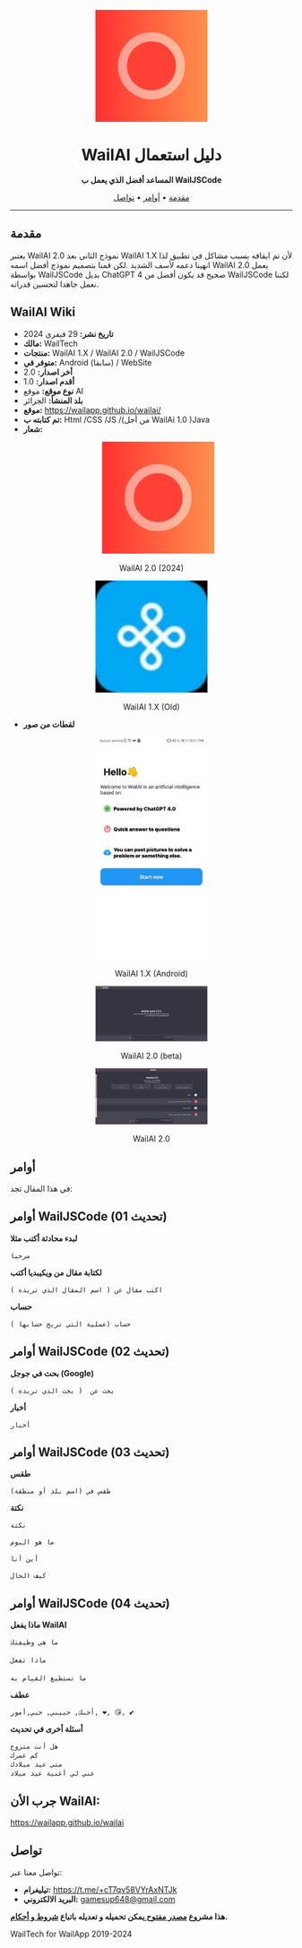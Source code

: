 
<!-- Project Logo -->
<p align="center">
  <img src="icon.png" alt="WailAI Logo" width="200" />
</p>

<!-- Project Title -->
<h1 align="center">WailAI دليل استعمال</h1>

<!-- Project Description -->
<p align="center">
  <strong>المساعد أفضل الذي يعمل ب WailJSCode</strong>
</p>

<!-- Table of Contents -->
<p align="center">
  <a href="#مقدمة">مقدمة</a> •
  <a href="#أوامر">أوامر</a> •
  <a href="#تواصل">تواصل</a>
</p>

---

## مقدمة

يعتبر WailAI 2.0 نموذج الثاني بعد WailAI 1.X لأن تم ايقافه بسبب مشاكل في تطبيق لذا انهينا دعمه لأسف الشديد .لكن قمنا بتصميم نموذج أفضل اسمه WailAI 2.0 يعمل بواسطة WailJSCode بديل ChatGPT 4 صحيح قد يكون أفضل من WailJSCode لكننا نعمل جاهدا لتحسين قدراته.

## WailAI Wiki

- **تاريخ نشر:** 29 فيفري 2024
- **مالك:** WailTech
- **منتجات:** WailAI 1.X / WailAI 2.0 / WailJSCode
- **متوفر في:** Android (سابقا) / WebSite
- **أخر اصدار:** 2.0
- **أقدم اصدار:** 1.0
- **نوع موقع:** موقع AI
- **بلد المنشأ:** الجزائر
- **موقع:** https://wailapp.github.io/wailai/
- **تم كتابته ب:** Html /CSS /JS /(من أجل WailAi 1.0 )Java
- **شعار:**
  <p align="center">
  <img src="icon.png" alt="WailAI Logo" width="200" />
</p>
  <p align="center">
  WailAI 2.0 (2024)
</p>

  <p align="center">
  <img src="WailAIold.jpg" alt="WailAI Logo Old" width="200" />
</p>
  <p align="center">
  WailAI 1.X (Old)
  </p>

  - **لقطات من صور**
 <p align="center">
    <p align="center">
  <img src="wailai1.0android.jpg" align="center" alt="WailAI1.0" width="200" />
</p>
  <p align="center">
  WailAI 1.X (Android)
  </p>
      <p align="center">
  <img src="wailai2.0betaweb.jpg" alt="WailAI1.0" width="200" />
</p>
  <p align="center">
  WailAI 2.0 (beta)
  </p>
        <p align="center">
  <img src="wailai2.0.jpg.png" alt="WailAI1.0" width="200" />
</p>
  <p align="center">
  WailAI 2.0
  </p>
  </p>
  
## أوامر
في هذا المقال تجد:

## أوامر WailJSCode (تحديث 01)

**لبدء محادثة أكتب مثلا**
```bush
مرحبا
```
**لكتابة مقال من ويكيبديا أكتب**
```bush
اكتب مقال عن ( اسم المقال الذي تريده )
```
**حساب**
```bush
حساب (عملية التي تريج حسابها )
```
## أوامر WailJSCode (تحديث 02)

**بحث في جوجل (Google)**
```bush
بحث عن  ( بحث الذي تريده )
```
**أخبار**
```bush
أخبار
```
## أوامر WailJSCode (تحديث 03)

**طقس**
```bush
طقس في (اسم بلد أو منطقة)
```
**نكتة**
```bush
نكتة
```
```bush
ما هو اليوم
```
```bush
أين أنا
```
```bush
كيف الحال
```

## أوامر WailJSCode (تحديث 04)

**ماذا يفعل WailAI**
```bush
ما هي وظيفتك

ماذا تفعل

ما تستطيع القيام به
```

**عطف**
```bush
أحبك, حبيبي, حبي,أمور, ❤️, 😘, 💕
```

**أسئلة أخرى في تحديث**

```bush
هل أنت متزوج
كم عمرك
متى عيد ميلادك
غني لي أغنية عيد ميلاد
```

## جرب الأن WailAI:

https://wailapp.github.io/wailai

## تواصل
تواصل معنا عبر:
- **تيليغرام:** https://t.me/+cT7qv58VYrAxNTJk
- **البريد الالكتروني:** gamesup648@gmail.com

**هذا مشروع <a href="https://github.com/WailApp/wailai/tree/main">مصدر مفتوح </a> يمكن تحميله و تعديله باتباع <a href="LICENSE">شروط و أحكام</a>.**

WailTech for WailApp 2019-2024
